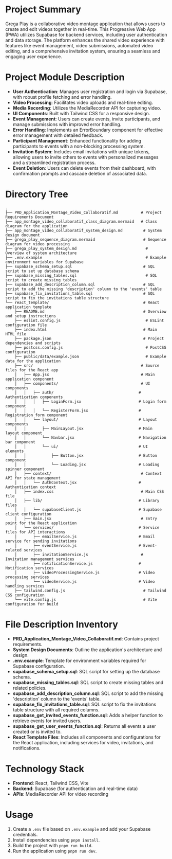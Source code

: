 # Project Summary
Grega Play is a collaborative video montage application that allows users to create and edit videos together in real-time. This Progressive Web App (PWA) utilizes Supabase for backend services, including user authentication and data storage. The platform enhances the shared video experience with features like event management, video submissions, automated video editing, and a comprehensive invitation system, ensuring a seamless and engaging user experience.

# Project Module Description
- **User Authentication**: Manages user registration and login via Supabase, with robust profile fetching and error handling.
- **Video Processing**: Facilitates video uploads and real-time editing.
- **Media Recording**: Utilizes the MediaRecorder API for capturing video.
- **UI Components**: Built with Tailwind CSS for a responsive design.
- **Event Management**: Users can create events, invite participants, and manage submissions with improved error handling.
- **Error Handling**: Implements an ErrorBoundary component for effective error management with detailed feedback.
- **Participant Management**: Enhanced functionality for adding participants to events with a non-blocking processing system.
- **Invitation System**: Includes email invitations with unique tokens, allowing users to invite others to events with personalized messages and a streamlined registration process.
- **Event Deletion**: Users can delete events from their dashboard, with confirmation prompts and cascade deletion of associated data.

# Directory Tree
```
.
├── PRD_Application_Montage_Video_Collaboratif.md          # Project Requirements Document
├── app_montage_video_collaboratif_class_diagram.mermaid   # Class diagram for the application
├── app_montage_video_collaboratif_system_design.md         # System design document
├── grega_play_sequence_diagram.mermaid                     # Sequence diagram for video processing
├── grega_play_system_design.md                              # Overview of system architecture
├── .env.example                                             # Example environment variables for Supabase
├── supabase_schema_setup.sql                               # SQL script to set up database schema
├── supabase_missing_tables.sql                              # SQL script to create missing tables
├── supabase_add_description_column.sql                     # SQL script to add the missing 'description' column to the 'events' table
├── supabase_fix_invitations_table.sql                      # SQL script to fix the invitations table structure
└── react_template/                                         # React application template
    ├── README.md                                           # Overview and setup instructions
    ├── eslint.config.js                                     # ESLint configuration file
    ├── index.html                                          # Main HTML file
    ├── package.json                                        # Project dependencies and scripts
    ├── postcss.config.js                                    # PostCSS configuration
    ├── public/data/example.json                             # Example data for the application
    ├── src/                                               # Source files for the React app
    │   ├── App.jsx                                        # Main application component
    │   ├── components/                                    # UI components
    │   │   ├── auth/                                     # Authentication components
    │   │   │   ├── LoginForm.jsx                         # Login form component
    │   │   │   └── RegisterForm.jsx                      # Registration form component
    │   │   └── layout/                                   # Layout components
    │   │       ├── MainLayout.jsx                        # Main layout component
    │   │       └── Navbar.jsx                            # Navigation bar component
    │   │       └── ui/                                   # UI elements
    │   │           ├── Button.jsx                        # Button component
    │   │           └── Loading.jsx                       # Loading spinner component
    │   ├── context/                                       # Context API for state management
    │   │   └── AuthContext.jsx                           # Authentication context
    │   ├── index.css                                      # Main CSS file
    │   ├── lib/                                          # Library files
    │   │   └── supabaseClient.js                         # Supabase client configuration
    │   ├── main.jsx                                       # Entry point for the React application
    │   └── services/                                     # Service files for API interactions
    │       ├── emailService.js                           # Email service for sending invitations
    │       ├── eventService.js                           # Event-related services
    │       ├── invitationService.js                       # Invitation management services
    │       ├── notificationService.js                    # Notification services
    │       ├── videoProcessingService.js                 # Video processing services
    │       └── videoService.js                           # Video handling services
    ├── tailwind.config.js                                  # Tailwind CSS configuration
    └── vite.config.js                                      # Vite configuration for build
```

# File Description Inventory
- **PRD_Application_Montage_Video_Collaboratif.md**: Contains project requirements.
- **System Design Documents**: Outline the application's architecture and design.
- **.env.example**: Template for environment variables required for Supabase configuration.
- **supabase_schema_setup.sql**: SQL script for setting up the database schema.
- **supabase_missing_tables.sql**: SQL script to create missing tables and related policies.
- **supabase_add_description_column.sql**: SQL script to add the missing 'description' column to the 'events' table.
- **supabase_fix_invitations_table.sql**: SQL script to fix the invitations table structure with all required columns.
- **supabase_get_invited_events_function.sql**: Adds a helper function to retrieve events for invited users.
- **supabase_get_user_events_function.sql**: Returns all events a user created or is invited to.
- **React Template Files**: Includes all components and configurations for the React application, including services for video, invitations, and notifications.

# Technology Stack
- **Frontend**: React, Tailwind CSS, Vite
- **Backend**: Supabase (for authentication and real-time data)
- **APIs**: MediaRecorder API for video recording

# Usage
1. Create a `.env` file based on `.env.example` and add your Supabase credentials.
2. Install dependencies using `pnpm install`.
3. Build the project with `pnpm run build`.
4. Run the application using `pnpm run dev`.
